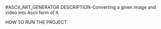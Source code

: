 #ASCII_ART_GENERATOR
DESCRIPTION-Converting a given image and video into Ascii form of it.

HOW TO RUN THE PROJECT
          
